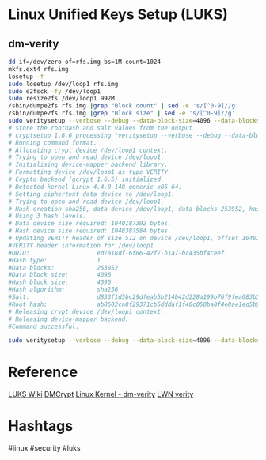 # Linux Unified Keys Setup (LUKS)

## dm-verity

```bash
dd if=/dev/zero of=rfs.img bs=1M count=1024
mkfs.ext4 rfs.img
losetup -f
sudo losetup /dev/loop1 rfs.img
sudo e2fsck -fy /dev/loop1
sudo resize2fs /dev/loop1 992M
/sbin/dumpe2fs rfs.img |grep "Block count" | sed -e 's/[^0-9]//g'
/sbin/dumpe2fs rfs.img |grep "Block size" | sed -e 's/[^0-9]//g'
sudo veritysetup --verbose --debug --data-block-size=4096 --data-blocks=253952 --hash-block-size=4096 --hash-offset=1040187392 --format=1 format /dev/loop1 /dev/loop1
# store the roothash and salt values from the output
# cryptsetup 1.6.6 processing "veritysetup --verbose --debug --data-block-size=4096 --data-blocks=253952 --hash-block-size=4096 --hash-offset=1040187392 --format=1 format /dev/loop1 /dev/loop1"
# Running command format.
# Allocating crypt device /dev/loop1 context.
# Trying to open and read device /dev/loop1.
# Initialising device-mapper backend library.
# Formatting device /dev/loop1 as type VERITY.
# Crypto backend (gcrypt 1.6.5) initialized.
# Detected kernel Linux 4.4.0-148-generic x86_64.
# Setting ciphertext data device to /dev/loop1.
# Trying to open and read device /dev/loop1.
# Hash creation sha256, data device /dev/loop1, data blocks 253952, hash_device /dev/loop1, offset 253953.
# Using 3 hash levels.
# Data device size required: 1040187392 bytes.
# Hash device size required: 1048387584 bytes.
# Updating VERITY header of size 512 on device /dev/loop1, offset 1040187392.
#VERITY header information for /dev/loop1
#UUID:                   ed7a18df-6f86-42f7-b1a7-bc435bf4ceef
#Hash type:              1
#Data blocks:            253952
#Data block size:        4096
#Hash block size:        4096
#Hash algorithm:         sha256
#Salt:                   d833f1d5bc29dfeab5b214b42d228a199b76f9fea083b5e98a48b057d429582c
#Root hash:              ab8602ca8f29371cb5dddaf1f40c050ba8f4e8ae1ed5b96e18e756c1fd352f8c
# Releasing crypt device /dev/loop1 context.
# Releasing device-mapper backend.
#Command successful.

sudo veritysetup --verbose --debug --data-block-size=4096 --data-blocks=253952 --hash-block-size=4096 --hash-offset=1040187392 verify /dev/loop1 /dev/loop1 49143d3246eb8b58e483215750bc0468757d2078a57b48a74e3114ce2dadde07g
```

# Reference

[LUKS Wiki](https://gitlab.com/cryptsetup/cryptsetup/wikis/home)
[DMCrypt](https://gitlab.com/cryptsetup/cryptsetup/-/wikis/DMCrypt)
[Linux Kernel - dm-verity](https://www.kernel.org/doc/Documentation/device-mapper/verity.txt)
[LWN verity](https://lwn.net/Articles/459420/)

# Hashtags

#linux #security #luks